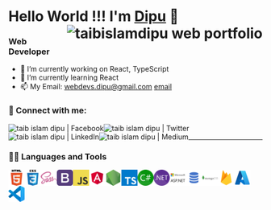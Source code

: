 # Hello World !!! I'm [Dipu][website] 👋 <img align="right" src="https://taibislamdipu.netlify.app/" alt="taibislamdipu web portfolio" />

### Web Developer

- 🔭 I’m currently working on React, TypeScript
- 🌱 I’m currently learning React
- 📫 My Email: webdevs.dipu@gmail.com [email]

### 🤝 Connect with me:

[<img align="left" alt="taib islam dipu | Facebook" src="https://img.shields.io/badge/Facebook-1877F2?style=for-the-badge&logo=facebook&logoColor=white" />][facebook]
[<img align="left" alt="taib islam dipu | Twitter" src="https://img.shields.io/badge/Twitter-1DA1F2?style=for-the-badge&logo=twitter&logoColor=white" />][twitter]
[<img align="left" alt="taib islam dipu | LinkedIn" src="https://img.shields.io/badge/LinkedIn-0077B5?style=for-the-badge&logo=linkedin&logoColor=white" />][linkedin]
[<img align="left" alt="taib islam dipu | Medium" src="https://img.shields.io/badge/Medium-12100E?style=for-the-badge&logo=medium&logoColor=white" />][medium]

<br />

---

### 👨‍💻 Languages and Tools

<img align="left" alt="HTML5" height="32" width="32" src="https://raw.githubusercontent.com/github/explore/80688e429a7d4ef2fca1e82350fe8e3517d3494d/topics/html/html.png" />
<img align="left" alt="CSS3" height="32" width="32" src="https://raw.githubusercontent.com/github/explore/80688e429a7d4ef2fca1e82350fe8e3517d3494d/topics/css/css.png" />
<img align="left" alt="Sass" height="32" width="32" src="https://raw.githubusercontent.com/github/explore/80688e429a7d4ef2fca1e82350fe8e3517d3494d/topics/sass/sass.png" />
<img align="left" alt="Bootstrap" height="32" width="32" src="https://raw.githubusercontent.com/github/explore/80688e429a7d4ef2fca1e82350fe8e3517d3494d/topics/bootstrap/bootstrap.png" />
<img align="left" alt="JS"height="32" width="32" src="https://raw.githubusercontent.com/github/explore/80688e429a7d4ef2fca1e82350fe8e3517d3494d/topics/javascript/javascript.png" />
<img align="left" alt="Angular"height="32" width="32" src="https://raw.githubusercontent.com/github/explore/80688e429a7d4ef2fca1e82350fe8e3517d3494d/topics/angular/angular.png" />
<img align="left" alt="NodeJS"height="32" width="32" src="https://raw.githubusercontent.com/github/explore/80688e429a7d4ef2fca1e82350fe8e3517d3494d/topics/nodejs/nodejs.png" />
<img align="left" alt="Typescript"height="32" width="32" src="https://raw.githubusercontent.com/github/explore/80688e429a7d4ef2fca1e82350fe8e3517d3494d/topics/typescript/typescript.png" />
<img align="left" alt="csharp"height="32" width="32" src="https://raw.githubusercontent.com/github/explore/80688e429a7d4ef2fca1e82350fe8e3517d3494d/topics/csharp/csharp.png" />
<img align="left" alt="dotnet"height="32" width="32" src="https://raw.githubusercontent.com/github/explore/93d8a67084f94b2a444e510199a6e7622e5b09a3/topics/dotnet/dotnet.png" />
<img align="left" alt="aspnet"height="32" width="32" src="https://raw.githubusercontent.com/github/explore/80688e429a7d4ef2fca1e82350fe8e3517d3494d/topics/aspnet/aspnet.png" />
<img align="left" alt="SQL"height="32" width="32" src="https://raw.githubusercontent.com/github/explore/80688e429a7d4ef2fca1e82350fe8e3517d3494d/topics/sql/sql.png" />
<img align="left" alt="mongodb"height="32" width="32" src="https://raw.githubusercontent.com/github/explore/80688e429a7d4ef2fca1e82350fe8e3517d3494d/topics/mongodb/mongodb.png" />
<img align="left" alt="Firebase"height="32" width="32" src="https://raw.githubusercontent.com/github/explore/80688e429a7d4ef2fca1e82350fe8e3517d3494d/topics/firebase/firebase.png" />
<img align="left" alt="Azure"height="32" width="32" src="https://raw.githubusercontent.com/github/explore/80688e429a7d4ef2fca1e82350fe8e3517d3494d/topics/azure/azure.png" />
<img align="left" alt="VS Code"height="32" width="32" src="https://raw.githubusercontent.com/github/explore/80688e429a7d4ef2fca1e82350fe8e3517d3494d/topics/visual-studio-code/visual-studio-code.png" />

<br />
<br />

<!--
---

### 📝 Latest Blog Posts

<!-- BLOG-POST-LIST:START 
- [Announcing A New Blazor Course](https://ankitsharmablogs.com/announcing-a-new-blazor-course/?utm_source=rss&utm_medium=rss&utm_campaign=announcing-a-new-blazor-course)
- [How To Solve Sudoku Using Azure Form Recognizer](https://ankitsharmablogs.com/how-to-solve-sudoku-using-azure-form-recognizer/?utm_source=rss&utm_medium=rss&utm_campaign=how-to-solve-sudoku-using-azure-form-recognizer)
- [Going Serverless With Blazor](https://ankitsharmablogs.com/going-serverless-with-blazor/?utm_source=rss&utm_medium=rss&utm_campaign=going-serverless-with-blazor)
- [Announcing A Free eBook On Angular and Firebase](https://ankitsharmablogs.com/announcing-a-free-ebook-on-angular-and-firebase/?utm_source=rss&utm_medium=rss&utm_campaign=announcing-a-free-ebook-on-angular-and-firebase)
- [Optical Character Reader Using Angular And Azure Computer Vision](https://ankitsharmablogs.com/optical-character-reader-using-angular-and-azure-computer-vision/?utm_source=rss&utm_medium=rss&utm_campaign=optical-character-reader-using-angular-and-azure-computer-vision)
<!-- BLOG-POST-LIST:END 

---

### 📕 Publications  

[![Learn C# Programming][c# book cover]][c# book]
[![Blazor Quick Start Guide][blazor book cover]][blazor book]
[![Build a Full-Stack Web Application Using Angular & Firebase][angular book cover]][angular book]

---

### :movie_camera: Courses  

[![Getting Started with Blazor][Blazor course cover]][Blazor course]

---

[![Ankit's github stats](https://github-readme-stats.vercel.app/api?username=AnkitSharma-007&theme=vue&show_icons=true&include_all_commits=true)](https://github.com/AnkitSharma-007/github-readme-stats)

<br />

If you like my content, please consider buying me a coffee :coffee:
<br />
<br />
Thank you for your support! 

[<img align="left" alt="Buy Me A Coffee" height="40" width="160" src="https://img.shields.io/badge/Buy_Me_A_Coffee-FFDD00?style=for-the-badge&logo=buy-me-a-coffee&logoColor=black" />][buy me a coffee]

-->

[website]: https://taibislamdipu.netlify.app/
[facebook]: https://www.facebook.com/Ankit.Sharma.0709
[twitter]: https://twitter.com/taibislamdipu
[linkedin]: linkedin.com/in/taibislamdipu
[medium]: medium.com/@taibislamdipu
[email]: webdevs.dipu@gmail.com
[freecodecamp]: https://www.freecodecamp.org/news/author/ankitsharmablog/
[c# book cover]: https://ws-in.amazon-adsystem.com/widgets/q?_encoding=UTF8&MarketPlace=IN&ASIN=B0862DM82C&ServiceVersion=20070822&ID=AsinImage&WS=1&Format=_SL250_&tag=007056f-21
[c# book]: https://amzn.to/3c2r5MO
[blazor book cover]: https://ws-in.amazon-adsystem.com/widgets/q?_encoding=UTF8&MarketPlace=IN&ASIN=178934414X&ServiceVersion=20070822&ID=AsinImage&WS=1&Format=_SL250_&tag=007056f-21
[blazor book]: https://amzn.to/2OToEji
[angular book cover]: https://i2.wp.com/ankitsharmablogs.com/wp-content/uploads/2020/04/BUILD-A-FULL-STACK-WEB-APPLICATION-USING-ANGULAR-AND-FIREBASE_Book-Cover.jpg
[angular book]: https://www.c-sharpcorner.com/ebooks/build-a-full-stack-web-application-using-angular-and-firebase
[Blazor course cover]: https://i0.wp.com/ankitsharmablogs.com/wp-content/uploads/2021/08/CodeRed-Ankit-Sharma-Banner.jpg
[Blazor course]: https://codered.eccouncil.org/course/getting-started-with-blazor
[buy me a coffee]: https://www.buymeacoffee.com/ankitsharma

